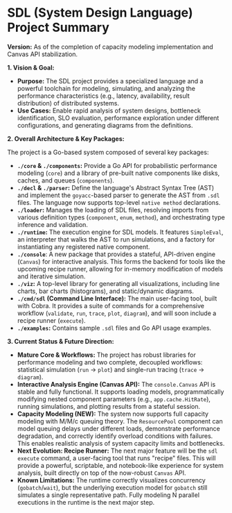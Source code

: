 # SDL (System Design Language) Project Summary

**Version:** As of the completion of capacity modeling implementation and Canvas API stabilization.

**1. Vision & Goal:**

*   **Purpose:** The SDL project provides a specialized language and a powerful toolchain for modeling, simulating, and analyzing the performance characteristics (e.g., latency, availability, result distribution) of distributed systems.
*   **Use Cases:** Enable rapid analysis of system designs, bottleneck identification, SLO evaluation, performance exploration under different configurations, and generating diagrams from the definitions.

**2. Overall Architecture & Key Packages:**

The project is a Go-based system composed of several key packages:

*   **`./core` & `./components`:** Provide a Go API for probabilistic performance modeling (`core`) and a library of pre-built native components like disks, caches, and queues (`components`).
*   **`./decl` & `./parser`:** Define the language's Abstract Syntax Tree (AST) and implement the `goyacc`-based parser to generate the AST from `.sdl` files. The language now supports top-level `native method` declarations.
*   **`./loader`:** Manages the loading of SDL files, resolving imports from various definition types (`component`, `enum`, `method`), and orchestrating type inference and validation.
*   **`./runtime`:** The execution engine for SDL models. It features `SimpleEval`, an interpreter that walks the AST to run simulations, and a factory for instantiating any registered native component.
*   **`./console`**: A new package that provides a stateful, API-driven engine (`Canvas`) for interactive analysis. This forms the backend for tools like the upcoming recipe runner, allowing for in-memory modification of models and iterative simulation.
*   **`./viz`:** A top-level library for generating all visualizations, including line charts, bar charts (histograms), and static/dynamic diagrams.
*   **`./cmd/sdl` (Command Line Interface):** The main user-facing tool, built with Cobra. It provides a suite of commands for a comprehensive workflow (`validate`, `run`, `trace`, `plot`, `diagram`), and will soon include a recipe runner (`execute`).
*   **`./examples`:** Contains sample `.sdl` files and Go API usage examples.

**3. Current Status & Future Direction:**

*   **Mature Core & Workflows:** The project has robust libraries for performance modeling and two complete, decoupled workflows: statistical simulation (`run` -> `plot`) and single-run tracing (`trace` -> `diagram`).
*   **Interactive Analysis Engine (Canvas API):** The `console.Canvas` API is stable and fully functional. It supports loading models, programmatically modifying nested component parameters (e.g., `app.cache.HitRate`), running simulations, and plotting results from a stateful session.
*   **Capacity Modeling (NEW):** The system now supports full capacity modeling with M/M/c queuing theory. The `ResourcePool` component can model queuing delays under different loads, demonstrate performance degradation, and correctly identify overload conditions with failures. This enables realistic analysis of system capacity limits and bottlenecks.
*   **Next Evolution: Recipe Runner:** The next major feature will be the `sdl execute` command, a user-facing tool that runs "recipe" files. This will provide a powerful, scriptable, and notebook-like experience for system analysis, built directly on top of the now-robust `Canvas` API.
*   **Known Limitations:** The runtime correctly visualizes concurrency (`gobatch`/`wait`), but the underlying execution model for `gobatch` still simulates a single representative path. Fully modeling N parallel executions in the runtime is the next major step.
